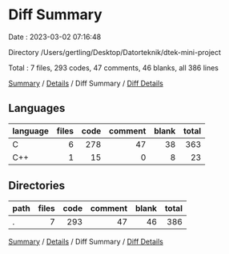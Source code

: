 # Diff Summary

Date : 2023-03-02 07:16:48

Directory /Users/gertling/Desktop/Datorteknik/dtek-mini-project

Total : 7 files,  293 codes, 47 comments, 46 blanks, all 386 lines

[Summary](results.md) / [Details](details.md) / Diff Summary / [Diff Details](diff-details.md)

## Languages
| language | files | code | comment | blank | total |
| :--- | ---: | ---: | ---: | ---: | ---: |
| C | 6 | 278 | 47 | 38 | 363 |
| C++ | 1 | 15 | 0 | 8 | 23 |

## Directories
| path | files | code | comment | blank | total |
| :--- | ---: | ---: | ---: | ---: | ---: |
| . | 7 | 293 | 47 | 46 | 386 |

[Summary](results.md) / [Details](details.md) / Diff Summary / [Diff Details](diff-details.md)